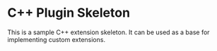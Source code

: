 # C++ Plugin Skeleton

This is a sample C++ extension skeleton. It can be used as a base for implementing custom extensions.
